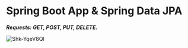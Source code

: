 # Spring Boot App & Spring Data JPA
***Requests: GET, POST, PUT, DELETE.***

![Shk-YqeV8QI](https://user-images.githubusercontent.com/98963081/177795103-d013011b-42fe-4692-84b5-89a3fb857adf.jpg)
